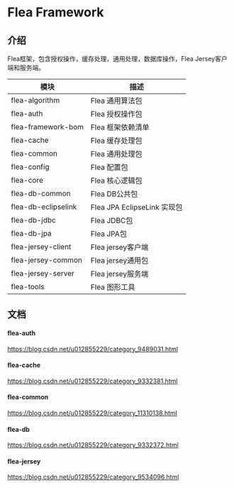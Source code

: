 # Flea Framework

## 介绍
Flea框架，包含授权操作，缓存处理，通用处理，数据库操作，Flea Jersey客户端和服务端。

|  模块                     |  描述                  |
|---------------------------|-----------------------| 
|  flea-algorithm           |  Flea 通用算法包        |
|  flea-auth                |  Flea 授权操作包        |
|  flea-framework-bom       |  Flea 框架依赖清单      |
|  flea-cache               |  Flea 缓存处理包        |
|  flea-common              |  Flea 通用处理包        |
|  flea-config              |  Flea 配置包            |
|  flea-core                |  Flea 核心逻辑包        |
|  flea-db-common           |  Flea DB公共包         |
|  flea-db-eclipselink      |  Flea JPA EclipseLink 实现包|
|  flea-db-jdbc             |  Flea JDBC包           |
|  flea-db-jpa              |  Flea JPA包            |
|  flea-jersey-client       |  Flea jersey客户端     |
|  flea-jersey-common       |  Flea jersey通用包     |
|  flea-jersey-server       |  Flea jersey服务端     |
|  flea-tools               |  Flea 图形工具          |

## 文档

#### flea-auth

https://blog.csdn.net/u012855229/category_9489031.html

#### flea-cache

https://blog.csdn.net/u012855229/category_9332381.html

#### flea-common

https://blog.csdn.net/u012855229/category_11310138.html

#### flea-db

https://blog.csdn.net/u012855229/category_9332372.html

#### flea-jersey

https://blog.csdn.net/u012855229/category_9534096.html